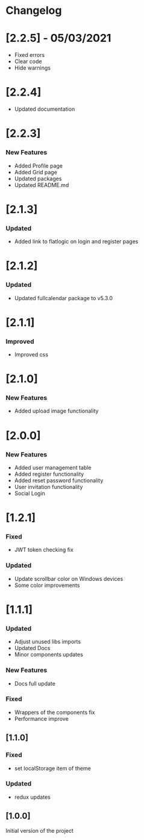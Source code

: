 # Changelog

# [2.2.5] - 05/03/2021

- Fixed errors
- Clear code
- Hide warnings

# [2.2.4]

- Updated documentation

# [2.2.3]

### New Features
- Added Profile page
- Added Grid page
- Updated packages
- Updated README.md

# [2.1.3]

### Updated
- Added link to flatlogic on login and register pages

# [2.1.2]

### Updated
- Updated fullcalendar package to v5.3.0

# [2.1.1]

### Improved
- Improved css

# [2.1.0]

### New Features
- Added upload image functionality

# [2.0.0]

### New Features
- Added user management table
- Added register functionality
- Added reset password functionality
- User invitation functionality
- Social Login

# [1.2.1]

### Fixed
- JWT token checking fix

### Updated
- Update scrollbar color on Windows devices
- Some color improvements

# [1.1.1]

### Updated
- Adjust unused libs imports
- Updated Docs
- Minor components updates

### New Features
- Docs full update

### Fixed
- Wrappers of the components fix
- Performance improve

## [1.1.0]

### Fixed

- set localStorage item of theme

### Updated

- redux updates

## [1.0.0]

Initial version of the project
